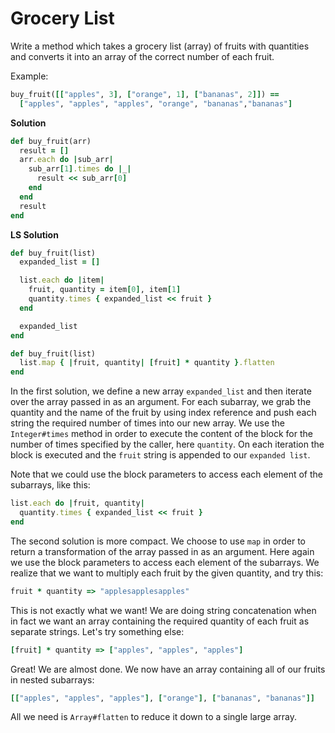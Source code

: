# Grocery List

Write a method which takes a grocery list (array) of fruits with quantities and converts it into an array of the correct number of each fruit.

Example:

```ruby
buy_fruit([["apples", 3], ["orange", 1], ["bananas", 2]]) ==
  ["apples", "apples", "apples", "orange", "bananas","bananas"]
```

**Solution**

```ruby
def buy_fruit(arr)
  result = []
  arr.each do |sub_arr|
    sub_arr[1].times do |_|
      result << sub_arr[0]
    end
  end
  result
end
```

**LS Solution**

```ruby
def buy_fruit(list)
  expanded_list = []

  list.each do |item|
    fruit, quantity = item[0], item[1]
    quantity.times { expanded_list << fruit }
  end

  expanded_list
end

def buy_fruit(list)
  list.map { |fruit, quantity| [fruit] * quantity }.flatten
end
```

In the first solution, we define a new array `expanded_list` and then iterate over the array passed in as an argument. For each subarray, we grab the quantity and the name of the fruit by using index reference and push each string the required number of times into our new array. We use the `Integer#times` method in order to execute the content of the block for the number of times specified by the caller, here `quantity`. On each iteration the block is executed and the `fruit` string is appended to our `expanded list`.

Note that we could use the block parameters to access each element of the subarrays, like this:

```ruby
list.each do |fruit, quantity|
  quantity.times { expanded_list << fruit }
end
```

The second solution is more compact. We choose to use `map` in order to return a transformation of the array passed in as an argument. Here again we use the block parameters to access each element of the subarrays. We realize that we want to multiply each fruit by the given quantity, and try this:

```ruby
fruit * quantity => "applesapplesapples"
```

This is not exactly what we want! We are doing string concatenation when in fact we want an array containing the required quantity of each fruit as separate strings. Let's try something else:

```ruby
[fruit] * quantity => ["apples", "apples", "apples"]
```

Great! We are almost done. We now have an array containing all of our fruits in nested subarrays:

```ruby
[["apples", "apples", "apples"], ["orange"], ["bananas", "bananas"]]
```

All we need is `Array#flatten` to reduce it down to a single large array.